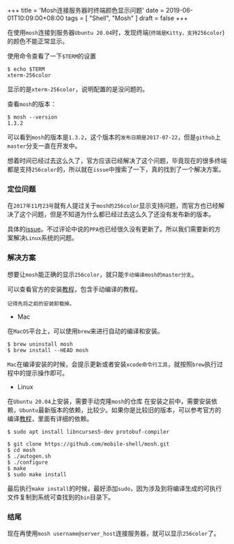 +++
title = 'Mosh连接服务器时终端颜色显示问题'
date = 2019-06-01T10:09:00+08:00
tags = [ "Shell", "Mosh" ]
draft = false
+++

在使用`mosh`连接到服务器`Ubuntu 20.04`时，发现终端(`终端是Kitty，支持256color`)的颜色不能正常显示。

使用命令查看了一下`$TERM`的设置
```shell
$ echo $TERM
xterm-256color
```
显示的是`xterm-256color`，说明配置的是没问题的。

查看`mosh`的版本：
```shell
$ mosh --version
1.3.2
```
可以看到`mosh`的版本是`1.3.2`，这个版本的`发布日期是2017-07-22`，但是`github`上`master`分支一直在开发中。

想着时间已经过去这么久了，官方应该已经解决了这个问题，毕竟现在的很多终端都是支持`256color`的，所以就在`issue`中搜索了一下，真的找到了一个解决方案。

### 定位问题

在`2017年11月23号`就有人提过关于`mosh的256color`显示支持问题，而官方也已经解决了这个问题，但是不知道为什么都已经过去这么久了还没有发布新的版本。

具体的[issue](https://github.com/mobile-shell/mosh/issues/945#issuecomment-346627355)。不过评论中说的`PPA`也已经很久没有更新了。所以我们需要新的方案解决`Linux`系统的问题。

### 解决方案

想要让`mosh`能正确的显示`256color`，就只能`手动编译mosh的master分支`。

可以查看官方的安装[教程](https://mosh.org/#getting)，包含手动编译的教程。

`记得先将之前的安装卸载掉。`

 - Mac

在`MacOS`平台上，可以使用`brew`来进行自动的编译和安装。
```shell
$ brew uninstall mosh
$ brew install --HEAD mosh
```
`Mac`在编译安装的时候，会提示更新或者安装`xcode命令行工具`，就按照`brew`执行过程中的提示操作即可。

 - Linux

在`Ubuntu 20.04`上安装，需要手动克隆`mosh`的仓库
在安装之前中，需要安装依赖，`Ubuntu`最新版本的依赖，比较少。如果你是比较旧的版本，可以参考官方的编译[教程](https://mosh.org/#getting)，里面有详细的依赖。
```shell
$ sudo apt install libncurses5-dev protobuf-compiler
```

```shell
$ git clone https://github.com/mobile-shell/mosh.git
$ cd mosh
$ ./autogen.sh
$ ./configure
$ make
$ sudo make install
```
最后执行`make install`的时候，最好添加`sudo`，因为涉及到将编译生成的可执行文件复制到系统可查找到的`bin`目录下。

### 结尾

现在再使用`mosh username@server_host`连接服务器，就可以显示`256color`了。
